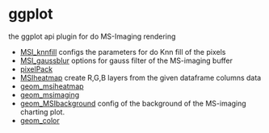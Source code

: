# ggplot

the ggplot api plugin for do MS-Imaging rendering

+ [MSI_knnfill](ggplot/MSI_knnfill.1) configs the parameters for do Knn fill of the pixels
+ [MSI_gaussblur](ggplot/MSI_gaussblur.1) options for gauss filter of the MS-imaging buffer
+ [pixelPack](ggplot/pixelPack.1) 
+ [MSIheatmap](ggplot/MSIheatmap.1) create R,G,B layers from the given dataframe columns data
+ [geom_msiheatmap](ggplot/geom_msiheatmap.1) 
+ [geom_msimaging](ggplot/geom_msimaging.1) 
+ [geom_MSIbackground](ggplot/geom_MSIbackground.1) config of the background of the MS-imaging charting plot.
+ [geom_color](ggplot/geom_color.1) 
